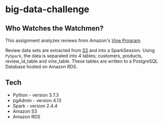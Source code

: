 # big-data-challenge

## Who Watches the Watchmen?
This assignment analyzes reviews from Amazon's [Vine Program](https://www.amazon.com/gp/vine/help?ie=UTF8). 

Review data sets are extracted from [S3](https://s3.amazonaws.com/amazon-reviews-pds/tsv/index.txt) and into a SparkSession. 
Using `PySpark`, the data is separated into 4 tables; customers, products, review_id_table and vine_table. 
These tables are written to a PostgreSQL Database hosted on Amazon RDS.

## Tech
* Python - version 3.7.3
* pgAdmin - version 4.13
* Spark - version 2.4.4
* Amazon S3
* Amazon RDS



